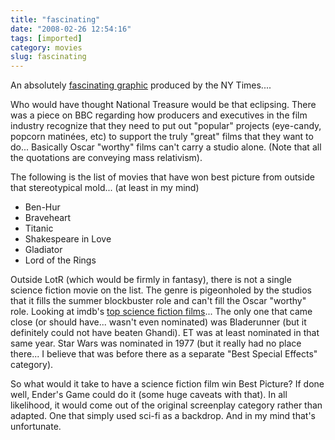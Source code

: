 ```yaml
---
title: "fascinating"
date: "2008-02-26 12:54:16"
tags: [imported]
category: movies
slug: fascinating
---
```


An absolutely
<a href="http://www.nytimes.com/interactive/2008/02/23/movies/20080223_REVENUE_GRAPHIC.html">fascinating
graphic</a> produced by the NY Times....

Who would have thought National Treasure would be that eclipsing. There was a
piece on BBC regarding how producers and executives in the film industry
recognize that they need to put out "popular" projects (eye-candy, popcorn
matinées, etc) to support the truly "great" films that they want to do...
Basically Oscar "worthy" films can't carry a studio alone. (Note that all the
quotations are conveying mass relativism).

The following is the list of movies that have won best picture from outside that
stereotypical mold... (at least in my mind)

<ul>
	<li>Ben-Hur</li>
	<li>Braveheart</li>
	<li>Titanic</li>
	<li>Shakespeare in Love</li>
	<li>Gladiator</li>
	<li>Lord of the Rings</li>
</ul>

Outside LotR (which would be firmly in fantasy), there is not a single science
fiction movie on the list. The genre is pigeonholed by the studios that it fills
the summer blockbuster role and can't fill the Oscar "worthy" role. Looking at
imdb's <a href="http://www.imdb.com/chart/scifi">top science fiction
films</a>... The only one that came close (or should have... wasn't even
nominated) was Bladerunner (but it definitely could not have beaten Ghandi). ET
was at least nominated in that same year. Star Wars was nominated in 1977 (but
it really had no place there... I believe that was before there as a separate
"Best Special Effects" category).

So what would it take to have a science fiction film win Best Picture? If done
well, Ender's Game could do it (some huge caveats with that). In all likelihood,
it would come out of the original screenplay category rather than adapted. One
that simply used sci-fi as a backdrop. And in my mind that's unfortunate.
